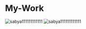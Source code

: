 # My-Work
![sabya111111111111](https://i.pinimg.com/originals/a9/e5/06/a9e506364ae6b6892e6a126a2f021206.gif)
![sabya111111111111](https://user-images.githubusercontent.com/81578139/122262513-19ca5f80-cef3-11eb-976e-c7d7e0f770df.PNG)
